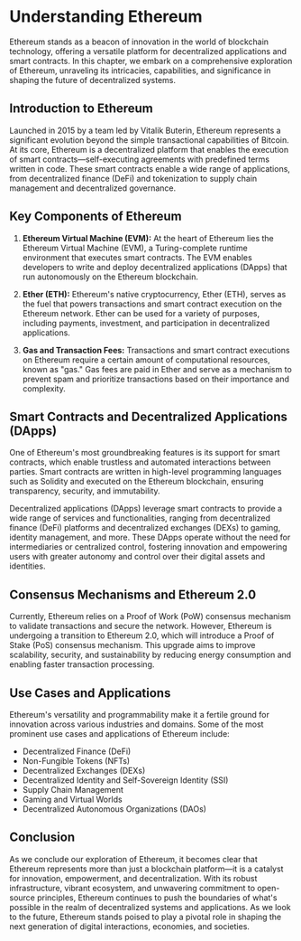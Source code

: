 # Understanding Ethereum

Ethereum stands as a beacon of innovation in the world of blockchain technology, offering a versatile platform for decentralized applications and smart contracts. In this chapter, we embark on a comprehensive exploration of Ethereum, unraveling its intricacies, capabilities, and significance in shaping the future of decentralized systems.

## Introduction to Ethereum

Launched in 2015 by a team led by Vitalik Buterin, Ethereum represents a significant evolution beyond the simple transactional capabilities of Bitcoin. At its core, Ethereum is a decentralized platform that enables the execution of smart contracts—self-executing agreements with predefined terms written in code. These smart contracts enable a wide range of applications, from decentralized finance (DeFi) and tokenization to supply chain management and decentralized governance.

## Key Components of Ethereum

1. **Ethereum Virtual Machine (EVM):** At the heart of Ethereum lies the Ethereum Virtual Machine (EVM), a Turing-complete runtime environment that executes smart contracts. The EVM enables developers to write and deploy decentralized applications (DApps) that run autonomously on the Ethereum blockchain.

2. **Ether (ETH):** Ethereum's native cryptocurrency, Ether (ETH), serves as the fuel that powers transactions and smart contract execution on the Ethereum network. Ether can be used for a variety of purposes, including payments, investment, and participation in decentralized applications.

3. **Gas and Transaction Fees:** Transactions and smart contract executions on Ethereum require a certain amount of computational resources, known as "gas." Gas fees are paid in Ether and serve as a mechanism to prevent spam and prioritize transactions based on their importance and complexity.

## Smart Contracts and Decentralized Applications (DApps)

One of Ethereum's most groundbreaking features is its support for smart contracts, which enable trustless and automated interactions between parties. Smart contracts are written in high-level programming languages such as Solidity and executed on the Ethereum blockchain, ensuring transparency, security, and immutability.

Decentralized applications (DApps) leverage smart contracts to provide a wide range of services and functionalities, ranging from decentralized finance (DeFi) platforms and decentralized exchanges (DEXs) to gaming, identity management, and more. These DApps operate without the need for intermediaries or centralized control, fostering innovation and empowering users with greater autonomy and control over their digital assets and identities.

## Consensus Mechanisms and Ethereum 2.0

Currently, Ethereum relies on a Proof of Work (PoW) consensus mechanism to validate transactions and secure the network. However, Ethereum is undergoing a transition to Ethereum 2.0, which will introduce a Proof of Stake (PoS) consensus mechanism. This upgrade aims to improve scalability, security, and sustainability by reducing energy consumption and enabling faster transaction processing.

## Use Cases and Applications

Ethereum's versatility and programmability make it a fertile ground for innovation across various industries and domains. Some of the most prominent use cases and applications of Ethereum include:

- Decentralized Finance (DeFi)
- Non-Fungible Tokens (NFTs)
- Decentralized Exchanges (DEXs)
- Decentralized Identity and Self-Sovereign Identity (SSI)
- Supply Chain Management
- Gaming and Virtual Worlds
- Decentralized Autonomous Organizations (DAOs)

## Conclusion

As we conclude our exploration of Ethereum, it becomes clear that Ethereum represents more than just a blockchain platform—it is a catalyst for innovation, empowerment, and decentralization. With its robust infrastructure, vibrant ecosystem, and unwavering commitment to open-source principles, Ethereum continues to push the boundaries of what's possible in the realm of decentralized systems and applications. As we look to the future, Ethereum stands poised to play a pivotal role in shaping the next generation of digital interactions, economies, and societies.
